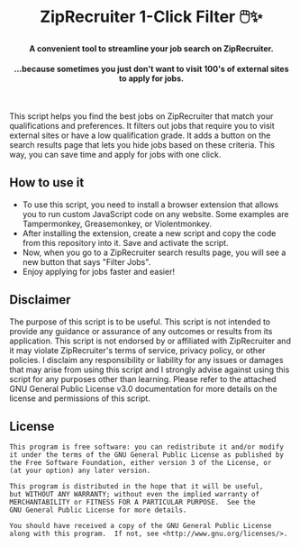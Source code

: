 <br><h1 align="center">ZipRecruiter 1-Click Filter 🖱️:sparkles:</h1> 

#### <p align="center">A convenient tool to streamline your job search on ZipRecruiter.</p>
#### <p align="center">...because sometimes you just don't want to visit 100's of external sites to apply for jobs.</p>

<br>

This script helps you find the best jobs on ZipRecruiter that match your qualifications and preferences. It filters out jobs that require you to visit external sites or have a low qualification grade. It adds a button on the search results page that lets you hide jobs based on these criteria. This way, you can save time and apply for jobs with one click.

## How to use it

- To use this script, you need to install a browser extension that allows you to run custom JavaScript code on any website. Some examples are Tampermonkey, Greasemonkey, or Violentmonkey.
- After installing the extension, create a new script and copy the code from this repository into it. Save and activate the script.
- Now, when you go to a ZipRecruiter search results page, you will see a new button that says "Filter Jobs".
- Enjoy applying for jobs faster and easier!

## Disclaimer

The purpose of this script is to be useful. This script is not intended to provide any guidance or assurance of any outcomes or results from its application. This script is not endorsed by or affiliated with ZipRecruiter and it may violate ZipRecruiter's terms of service, privacy policy, or other policies. I disclaim any responsibility or liability for any issues or damages that may arise from using this script and I strongly advise against using this script for any purposes other than learning. Please refer to the attached GNU General Public License v3.0 documentation for more details on the license and permissions of this script.

## License
```
This program is free software: you can redistribute it and/or modify
it under the terms of the GNU General Public License as published by
the Free Software Foundation, either version 3 of the License, or
(at your option) any later version.

This program is distributed in the hope that it will be useful,
but WITHOUT ANY WARRANTY; without even the implied warranty of
MERCHANTABILITY or FITNESS FOR A PARTICULAR PURPOSE.  See the
GNU General Public License for more details.

You should have received a copy of the GNU General Public License
along with this program.  If not, see <http://www.gnu.org/licenses/>.
```
